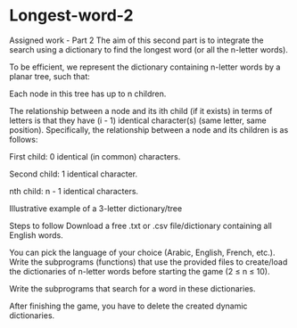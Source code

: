 # Longest-word-2
Assigned work - Part 2
The aim of this second part is to integrate the search using a dictionary to find the longest word (or all the n-letter words).

To be efficient, we represent the dictionary containing n-letter words by a planar tree, such that:

Each node in this tree has up to n children.

The relationship between a node and its ith child (if it exists) in terms of letters is that they have (i - 1) identical character(s) (same letter, same position). Specifically, the relationship between a node and its children is as follows:

First child: 0 identical (in common) characters.

Second child: 1 identical character.

nth child: n - 1 identical characters.

Illustrative example of a 3-letter dictionary/tree

Steps to follow
Download a free .txt or .csv file/dictionary containing all English words.

You can pick the language of your choice (Arabic, English, French, etc.).
Write the subprograms (functions) that use the provided files to create/load the dictionaries of n-letter words before starting the game (2 ≤ n ≤ 10).

Write the subprograms that search for a word in these dictionaries.

After finishing the game, you have to delete the created dynamic dictionaries.
